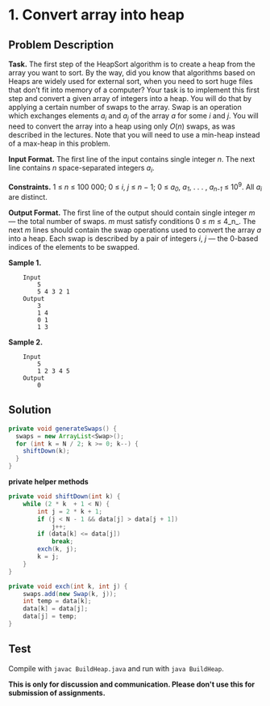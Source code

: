 # 1. Convert array into heap

## Problem Description

**Task.** The first step of the HeapSort algorithm is to create a heap from the array you want to sort. By the way, did you know that algorithms based on Heaps are widely used for external sort, when you need to sort huge files that don’t fit into memory of a computer? Your task is to implement this first step and convert a given array of integers into a heap. You will do that by applying a certain number of swaps to the array. Swap is an operation which exchanges elements _a_<sub>_i_</sub> and _a_<sub>_j_</sub> of the array _a_ for some _i_ and _j_. You will need to convert the array into a heap using only _O_(_n_) swaps, as was described in the lectures. Note that you will need to use a min-heap instead of a max-heap in this problem.

**Input Format.** The first line of the input contains single integer _n_. The next line contains _n_ space-separated integers _a_<sub>_i_</sub>.

**Constraints.** 1 ≤ _n_ ≤ 100 000; 0 ≤ _i_, _j_ ≤ _n_ − 1; 0 ≤ _a_<sub>_0_</sub>, _a_<sub>_1_</sub>, . . . , _a_<sub>_n-1_</sub> ≤ 10<sup>9</sup>. All _a_<sub>_i_</sub> are distinct.

**Output Format.** The first line of the output should contain single integer _m_ — the total number of swaps. _m_ must satisfy conditions 0 ≤ _m_ ≤ 4_n_. The next _m_ lines should contain the swap operations used to convert the array _a_ into a heap. Each swap is described by a pair of integers _i_, _j_ — the 0-based indices of the elements to be swapped. 

**Sample 1.**

```
    Input
        5
        5 4 3 2 1
    Output
        3
        1 4
        0 1
        1 3
```

**Sample 2.**

```
    Input
        5
        1 2 3 4 5
    Output
        0
```

## Solution

```java
private void generateSwaps() {
  swaps = new ArrayList<Swap>();
  for (int k = N / 2; k >= 0; k--) {
    shiftDown(k);
  }
}
```

**private helper methods**

```java
private void shiftDown(int k) {
    while (2 * k  + 1 < N) {
        int j = 2 * k + 1;
        if (j < N - 1 && data[j] > data[j + 1])
            j++;
        if (data[k] <= data[j])
            break;
        exch(k, j);
        k = j;
    }
}

private void exch(int k, int j) {
    swaps.add(new Swap(k, j));
    int temp = data[k];
    data[k] = data[j];
    data[j] = temp;
}
```

## Test

Compile with `javac BuildHeap.java` and run with `java BuildHeap`.


**This is only for discussion and communication. Please don't use this for submission of assignments.**
